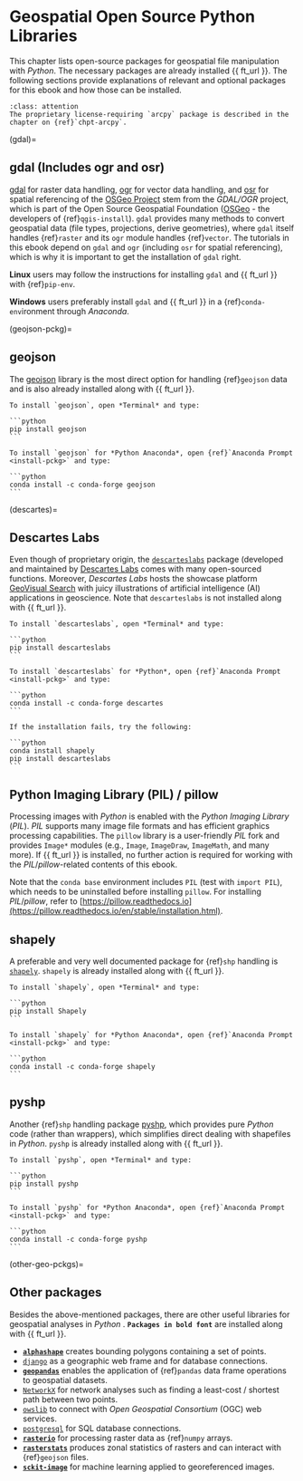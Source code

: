 # Geospatial Open Source Python Libraries

This chapter lists open-source packages for geospatial file manipulation with *Python*. The necessary packages are already installed {{ ft_url }}. The following sections provide explanations of relevant and optional packages for this ebook and how those can be installed.

```{admonition} arcpy / ArcGIS
:class: attention
The proprietary license-requiring `arcpy` package is described in the chapter on {ref}`chpt-arcpy`.
```

(gdal)=
## gdal (Includes ogr and osr)

[gdal](https://gdal.org/) for raster data handling, [ogr](https://gdal.org/faq.html?highlight=ogr) for vector data handling, and [osr](https://gdal.org/python/osgeo.osr-module.html) for spatial referencing of the [OSGeo Project](http://www.osgeo.org/) stem from the *GDAL/OGR* project, which is part of the Open Source
Geospatial Foundation ([OSGeo](https://www.osgeo.org) -  the developers of {ref}`qgis-install`). `gdal` provides many methods to convert geospatial data (file types, projections, derive geometries), where `gdal` itself handles {ref}`raster` and its `ogr` module handles {ref}`vector`. The tutorials in this ebook depend on `gdal` and `ogr` (including `osr` for spatial referencing), which is why it is important to get the installation of `gdal` right.

**Linux** users may follow the instructions for installing `gdal` and {{ ft_url }} with {ref}`pip-env`.

**Windows** users preferably install `gdal` and {{ ft_url }} in a {ref}`conda-env`ironment through *Anaconda*.


(geojson-pckg)=
## geojson
The [geojson](https://pypi.org/project/geojson/) library is the most direct option for handling {ref}`geojson` data and is also already installed along with {{ ft_url }}.

````{tabbed} Linux / pip
To install `geojson`, open *Terminal* and type:

```python
pip install geojson
```
````

````{tabbed} Windows / conda
To install `geojson` for *Python Anaconda*, open {ref}`Anaconda Prompt <install-pckg>` and type:

```python
conda install -c conda-forge geojson
```
````

(descartes)=
## Descartes Labs
Even though of proprietary origin, the [`descarteslabs`](https://docs.descarteslabs.com/api.html) package (developed and maintained by [Descartes Labs](https://www.descarteslabs.com/) comes with many open-sourced functions. Moreover, *Descartes Labs* hosts the showcase platform [GeoVisual Search](https://search.descarteslabs.com/) with juicy illustrations of artificial intelligence (AI) applications in geoscience. Note that `descarteslabs` is not installed along with {{ ft_url }}.

````{tabbed} Linux / pip
To install `descarteslabs`, open *Terminal* and type:

```python
pip install descarteslabs
```
````

````{tabbed} Windows / conda
To install `descarteslabs` for *Python*, open {ref}`Anaconda Prompt <install-pckg>` and type:

```python
conda install -c conda-forge descartes
```

If the installation fails, try the following:

```python
conda install shapely
pip install descarteslabs
```
````

## Python Imaging Library (PIL) / pillow
Processing images with *Python* is enabled with the *Python Imaging Library* (*PIL*). *PIL* supports many image file formats and has efficient graphics processing capabilities. The `pillow` library is a user-friendly *PIL* fork and provides `Image*` modules (e.g., `Image`, `ImageDraw`, `ImageMath`, and many more). If {{ ft_url }} is installed, no further action is required for working with the *PIL*/*pillow*-related contents of this ebook.

Note that the `conda base` environment includes `PIL` (test with `import PIL`), which needs to be uninstalled before installing `pillow`. For installing *PIL*/*pillow*, refer to [https://pillow.readthedocs.io](https://pillow.readthedocs.io/en/stable/installation.html).

## shapely

A preferable and very well documented package for {ref}`shp` handling is [`shapely`](https://shapely.readthedocs.io/). `shapely` is already installed along with {{ ft_url }}.

````{tabbed} Linux / pip
To install `shapely`, open *Terminal* and type:

```python
pip install Shapely
```
````

````{tabbed} Windows / conda
To install `shapely` for *Python Anaconda*, open {ref}`Anaconda Prompt <install-pckg>` and type:

```python
conda install -c conda-forge shapely
```
````



## pyshp
Another {ref}`shp` handling package [pyshp](https://pypi.org/project/pyshp/), which provides pure *Python* code (rather than wrappers), which simplifies direct dealing with shapefiles in *Python*. `pyshp` is already installed along with {{ ft_url }}.

````{tabbed} Linux / pip
To install `pyshp`, open *Terminal* and type:

```python
pip install pyshp
```
````

````{tabbed} Windows / conda
To install `pyshp` for *Python Anaconda*, open {ref}`Anaconda Prompt <install-pckg>` and type:

```python
conda install -c conda-forge pyshp
```
````

(other-geo-pckgs)=
## Other packages

Besides the above-mentioned packages, there are other useful libraries for geospatial analyses in *Python* . **`Packages in bold font`** are installed along with {{ ft_url }}.

 * [**`alphashape`**](https://pypi.org/project/alphashape/) creates bounding polygons containing a set of points.
 * [`django`](https://docs.djangoproject.com/en/3.0/ref/contrib/gis/) as a geographic web frame and for database connections.
 * [**`geopandas`**](https://geopandas.org/) enables the application of {ref}`pandas` data frame operations to geospatial datasets.
 * [`NetworkX`](https://networkx.github.io/documentation/stable/index.html) for network analyses such as finding a least-cost / shortest path between two points.
  * [`owslib`](http://geopython.github.io/OWSLib/) to connect with *Open Geospatial Consortium* (OGC) web services.
  * [`postgresql`](https://www.postgresqltutorial.com/postgresql-python/) for SQL database connections.
 * [**`rasterio`**](https://rasterio.readthedocs.io/en/latest/) for processing raster data as {ref}`numpy` arrays.
 * [**`rasterstats`**](https://pythonhosted.org/rasterstats/) produces zonal statistics of rasters and can interact with {ref}`geojson` files.
 * [**`sckit-image`**](https://scikit-image.org/) for machine learning applied to georeferenced images.
